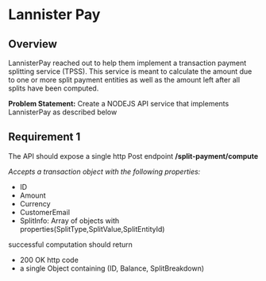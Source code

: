 # Lannister Pay

## Overview

LannisterPay reached out to help them implement a transaction payment splitting service (TPSS). This service is meant to calculate the amount due to one or more split payment entities as well as the amount left after all splits have been computed.

**Problem Statement:**
Create a NODEJS API service that implements LannisterPay as described below

## Requirement 1

The API should expose a single http Post endpoint 
**/split-payment/compute**

*Accepts a transaction object with the following properties:*

* ID
* Amount
* Currency
* CustomerEmail
* SplitInfo: Array of objects with properties(SplitType,SplitValue,SplitEntityId)

successful computation should return
* 200 OK http code 
* a single Object containing (ID, Balance, SplitBreakdown)